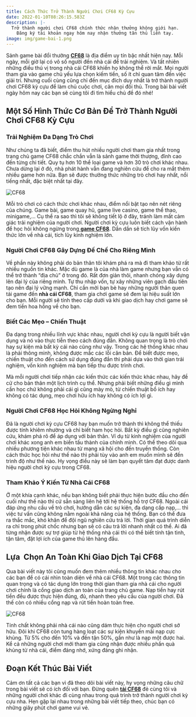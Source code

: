 ```yaml
---
title: Cách Thức Trở Thành Người Chơi CF68 Kỳ Cựu
date: 2022-01-10T08:26:15.583Z
description: |-
  Trở thành người chơi CF68 chính thức nhận thưởng không giới hạn.
    Đăng ký tài khoản ngay hôm nay nhận thưởng tân thủ liền tay.
image: img/game-bai-1.png
---
```

Sảnh game bài đổi thưởng **[CF68](http://cf68-cf68.live/)** là địa điểm uy tín bậc nhất hiện nay. Mỗi ngày, mỗi giờ lại có vô số người đến nhà cái để trải nghiệm. Và tất nhiên những điều thú vị trong nhà cái CF68 khiến họ không thể rời mắt. Mọi người tham gia vào game chủ yếu lựa chọn kiếm tiền, số ít chỉ quan tâm đến việc giải trí. Nhưng cuối cùng cũng chỉ đến mục đích duy nhất là trở thành người chơi CF68 kỳ cựu để làm chủ cuộc chơi, cân mọi đối thủ. Trong bài bài viết ngày hôm nay các bạn sẽ cùng tôi đi tìm hiểu chủ đề đó nhé!

## **Một Số Hình Thức Cơ Bản Để Trở Thành Người Chơi CF68 Kỳ Cựu**

### **Trải Nghiệm Đa Dạng Trò Chơi**

Như chúng ta đã biết, điểm thu hút nhiều người chơi tham gia nhất trong trang chủ game CF68 chắc chắn vẫn là sảnh game thời thượng, đỉnh cao đến từng chi tiết. Quy tụ hơn 10 thể loại game và hơn 30 trò chơi khác nhau. Chưa dừng lại ở đó, nhà phát hành vẫn đang nghiên cứu để cho ra mắt thêm nhiều game hơn nữa. Bạn sẽ được thưởng thức những trò chơi hay nhất, nổi tiếng nhất, đặc biệt nhất tại đây.

![CF68](img/game-bai-1.png "Cách Thức Trở Thành Người Chơi CF68 Kỳ Cựu")

[](http://cf68.info/)Mỗi trò chơi có cách thức chơi khác nhau, điểm nổi bật tạo nên nét riêng của chúng. Game bài, game quay hũ, game live casino, game thể thao, minigame,… Cụ thể ra sao thì tôi sẽ không tiết lộ ở đây, tránh làm mất cảm giác trải nghiệm của người chơi. Người chơi kỳ cựu luôn biết cách vận hành để học hỏi không ngừng trong[ **game CF68**](https://cf68-cf68.live/tro-choi-cf68/). Dần dần sẽ tích lũy vốn kiến thức lớn về nhà cái, tích lũy kinh nghiệm lớn.

### **Người Chơi CF68 Gây Dựng Đế Chế Cho Riêng Mình**

Về phần này không phải do bản thân tôi khám phá ra mà đi tham khảo từ rất nhiều nguồn tin khác. Mặc dù game là của nhà làm game nhưng bạn vẫn có thể trở thành “địa chủ” ở trong đó. Rất đơn giản thôi, nhanh chóng xây dựng lên đại lý của riêng mình. Tự thu nhập vốn, tự xây những viên gạch đầu tiên tạo nên đại lý vững mạnh. Chỉ cần mời bạn bè hay những người thân quen tải game đến **nhà cái CF68**, tham gia chơi game sẽ đem lại hiệu suất lớn cho bạn. Mỗi người sẽ tính theo cấp dưới và khi giao dịch hay chơi game sẽ đem tiền hoa hồng về cho bạn.

### **Biết Các Mẹo – Chiến Thuật**

Đa dạng trong nhiều lĩnh vực khác nhau, người chơi kỳ cựu là người biết vận dụng và nó vào thực tiễn theo cách đúng đắn. Không quan trọng là trò chơi hay sự kiện mà bất kỳ cái nào cũng như vậy. Trong các hệ thống khác nhau là phải thông minh, không được mắc các lỗi căn bản. Để biết được mẹo, chiến thuật cho đến cách sử dụng đúng đắn thì phải dựa vào thời gian trải nghiệm, vốn kinh nghiệm mà bạn tiếp thu được trình chơi. 

Mà mỗi người chơi tiếp nhận các kiến thức các kiến thức khác nhau, hãy đề cử cho bản thân một lịch trình cụ thể. Nhưng phải biết những điều gì mình cần học chứ không phải cái gì cũng mày mò, từ chiến thuật bổ ích hay không có tác dụng, mẹo chơi hữu ích hay không có ích lợi gì.

### **Người Chơi CF68 Học Hỏi Không Ngừng Nghỉ**

Đã là người chơi kỳ cựu CF68 hay bạn muốn trở thành thì không thể thiếu được tính khiêm nhường và chỉ biết ham học hỏi. Bất kỳ điều gì cũng nghiên cứu, khám phá rõ để áp dụng với bản thân. Ví dụ từ kinh nghiệm của người chơi khác xong anh em biến tấu thành của chính mình. Có thể theo dõi qua nhiều phương tiện khác nhau từ mạng xã hội cho đến truyền thống. Còn cách thức học hỏi như thế nào thì phải tùy vào anh em muốn mình sẽ đến trình độ như thế nào. Hy vọng điều này sẽ làm bạn quyết tâm đạt được danh hiệu người chơi kỳ cựu trong CF68.

### **Tham Khảo Ý Kiến Từ Nhà Cái CF68**

Ở một khía cạnh khác, nếu bạn không biết phải thực hiện bước đầu cho đến cuối như thế nào thì cứ sẵn sàng liên hệ tới hệ thống hỗ trợ CF68. Ngoài cái đáp ứng nhu cầu về trò chơi, hướng dẫn các sự kiện, đa dạng cấp nạp,… thì việc tư vấn cũng không nằm ngoài khả năng của hệ thống. Bạn có thể đưa ra thắc mắc, khó khăn để đội ngũ nghiên cứu trả lời. Thời gian quá trình diễn ra chỉ trong phút chốc nhưng bạn sẽ có câu trả lời nhanh nhất có thể. Ai đã từng nhận được sự trợ giúp từ hệ thống nhà cái thì có thể biết tính tận tình, tận tâm, đặt lợi ích của game thủ lên hàng đầu.

## **Lựa  Chọn An Toàn Khi Giao Dịch Tại CF68**

Qua bài viết này tôi cũng muốn đem thêm nhiều thông tin khác nhau cho các bạn để có cái nhìn toàn diện về nhà cái CF68. Một trong các thông tin quan trọng và có tác dụng lớn trong thời gian tham gia nhà cái cho người chơi chính là cổng giao dịch an toàn của trang chủ game. Nạp tiền hay rút tiền đều được thực hiện đúng, đủ, nhanh theo yêu cầu của người chơi. Đã thế còn có nhiều cổng nạp và rút tiền hoàn toàn free.

![CF68](img/dang-ki-ngay.png "Lựa  Chọn An Toàn Khi Giao Dịch Tại CF68")

Tính chất không phải nhà cái nào cũng dám thực hiện cho người chơi sở hữu. Đôi khi CF68 còn tung hàng loạt các sự kiện khuyến mãi nạp cực khủng. Từ 5% cho đến 10% và đến tận 50%, gần như là nạp một được hai. Kể cả những người chơi mới tham gia cũng nhận được nhiều phần quà khủng từ nhà cái, điểm đáng nhớ, xứng đáng ghi nhận.

## **Đoạn Kết Thúc Bài Viết**

Cảm ơn tất cả các bạn vì đã theo dõi bài viết này, hy vọng những câu chữ trong bài viết sẽ có ích đối với bạn. Đừng quên **[tải CF68](https://cf68-cf68.live/)** đẻ cùng tôi và những người chơi khác đi cùng nhau trong quá trình trở thành người chơi kỳ cựu nha. Hẹn gặp lại nhau trong những bài viết tiếp theo, chúc bạn có những giây phút chơi game vui vẻ.